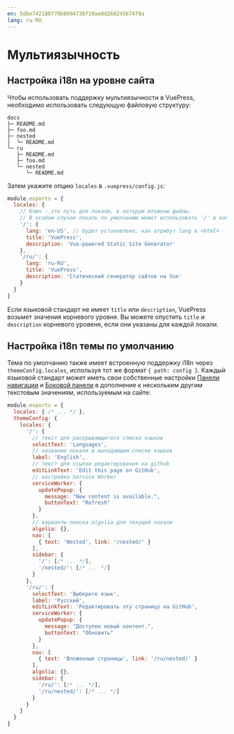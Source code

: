 ```yaml
---
en: 5dbe742180779b8994736f19ae8d268245674f8a
lang: ru-RU
---
```


# Мультиязычность

## Настройка i18n на уровне сайта

Чтобы использовать поддержку мультиязычности в VuePress, необходимо использовать следующую файловую структуру:

```
docs
├─ README.md
├─ foo.md
├─ nested
│  └─ README.md
└─ ru
   ├─ README.md
   ├─ foo.md
   └─ nested
      └─ README.md
```

Затем укажите опцию `locales` в `.vuepress/config.js`:

``` js
module.exports = {
  locales: {
    // Ключ - это путь для локали, в которую вложены файлы.
    // В особом случае локаль по умолчанию может использовать '/' в качестве пути.
    '/': {
      lang: 'en-US', // будет установлено, как атрибут lang в <html>
      title: 'VuePress',
      description: 'Vue-powered Static Site Generator'
    },
    '/ru/': {
      lang: 'ru-RU',
      title: 'VuePress',
      description: 'Статический генератор сайтов на Vue'
    }
  }
}
```

Если языковой стандарт не имеет `title` или `description`, VuePress возьмет значения корневого уровня. Вы можете опустить `title` и `description` корневого уровеня, если они указаны для каждой локали.

## Настройка i18n темы по умолчанию

Тема по умолчанию также имеет встроенную поддержку i18n через `themeConfig.locales`, используя тот же формат `{ path: config }`. Каждый языковой стандарт может иметь свои собственные настройки [Панели навигации](../theme/default-theme-config.md#панель-навигации) и [Боковой панели](../theme/default-theme-config.md#боковая-панель) в дополнение к нескольким другим текстовым значениям, используемым на сайте:

``` js
module.exports = {
  locales: { /* ... */ },
  themeConfig: {
    locales: {
      '/': {
        // текст для раскрывающегося списка языков
        selectText: 'Languages',
        // название локали в выпадающем списке языков
        label: 'English',
        // текст для ссылки редактирования на github
        editLinkText: 'Edit this page on GitHub',
        // настройка Service Worker 
        serviceWorker: {
          updatePopup: {
            message: "New content is available.",
            buttonText: "Refresh"
          }
        },
        // варианты поиска algolia для текущей локали
        algolia: {},
        nav: [
          { text: 'Nested', link: '/nested/' }
        ],
        sidebar: {
          '/': [/* ... */],
          '/nested/': [/* ... */]
        }
      },
      '/ru/': {
        selectText: 'Выберите язык',
        label: 'Русский',
        editLinkText: 'Редактировать эту страницу на GitHub',
        serviceWorker: {
          updatePopup: {
            message: "Доступен новый контент.",
            buttonText: "Обновить"
          }
        },
        nav: [
          { text: 'Вложенные страницы', link: '/ru/nested/' }
        ],
        algolia: {},
        sidebar: {
          '/ru/': [/* ... */],
          '/ru/nested/': [/* ... */]
        }
      }
    }
  }
}
```
